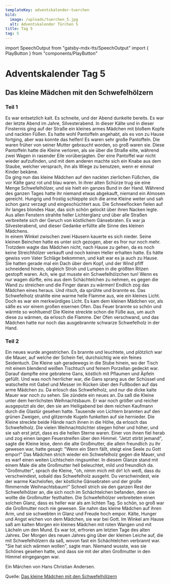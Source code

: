 ```yaml
---
templateKey: adventskalender-tuerchen
bild:
  image: /uploads/tuerchen_5.jpg
  alt: Adventskalender Türchen 5
title: Tag 5
tag: 5
---
```


import SpeechOutput from "gatsby-mdx-tts/SpeechOutput"
import { PlayButton } from "components/PlayButton"

<SpeechOutput id="adventskalender-tag-5-teil-1" customPlayButton={PlayButton}>

# Adventskalender Tag 5

## Das kleine Mädchen mit den Schwefelhölzern

### Teil 1

Es war entsetzlich kalt. Es schneite, und der Abend dunkelte bereits. Es war der letzte Abend im Jahre, Silvesterabend. In dieser Kälte und in dieser Finsternis ging auf der Straße ein kleines armes Mädchen mit bloßem Kopfe und nackten Füßen. Es hatte wohl Pantoffeln angehabt, als es von zu Hause fortging, aber was konnte das helfen! Es waren sehr große Pantoffeln. Die waren früher von seiner Mutter gebraucht worden, so groß waren sie. Diese Pantoffeln hatte die Kleine verloren, als sie über die Straße eilte, während zwei Wagen in rasender Eile vorüberjagten. Der eine Pantoffel war nicht wieder aufzufinden, und mit dem anderen machte sich ein Knabe aus dem Staube, welcher versprach, ihn als Wiege zu benutzen, wenn er einmal Kinder bekäme.  
Da ging nun das kleine Mädchen auf den nackten zierlichen Füßchen, die vor Kälte ganz rot und blau waren. In ihrer alten Schürze trug sie eine Menge Schwefelhölzer, und sie hielt ein ganzes Bund in der Hand. Während des ganzen Tages hatte ihr niemand etwas abgekauft, niemand ein Almosen gereicht. Hungrig und frostig schleppte sich die arme Kleine weiter und sah schon ganz verzagt und eingeschüchtert aus. Die Schneeflocken fielen auf ihr langes blondes Haar, das sich schön gelockt über ihren Nacken legte.  
Aus allen Fenstern strahlte heller Lichterglanz und über alle Straßen verbreitete sich der Geruch von köstlichem Gänsebraten. Es war ja Silvesterabend, und dieser Gedanke erfüllte alle Sinne des kleinen Mädchens.  
In einem Winkel zwischen zwei Häusern kauerte es sich nieder. Seine kleinen Beinchen hatte es unter sich gezogen, aber es fror nur noch mehr. Trotzdem wagte das Mädchen nicht, nach Hause zu gehen, da es noch keine Streichhölzer verkauft und noch keinen Heller erhalten hatte. Es hätte gewiss vom Vater Schläge bekommen, und kalt war es ja auch zu Hause. Sie hatten gerade mal ein Dach über dem Kopf, und der Wind pfiff schneidend hinein, obgleich Stroh und Lumpen in die größten Ritzen gestopft waren.
Ach, wie gut musste ein Schwefelhölzchen tun! Wenn es nur wagen dürfte, eins aus dem Schächtelchen zu nehmen, es gegen die Wand zu streichen und die Finger daran zu wärmen! Endlich zog das Mädchen eines heraus. Und ritsch, da sprühte und brannte es. Das Schwefelholz strahlte eine warme helle Flamme aus, wie ein kleines Licht. Doch es war ein merkwürdiges Licht. Es kam dem kleinen Mädchen vor, als säße es vor einem großen eisernen Ofen. Das Feuer brannte so schön und wärmte so wohltuend! Die Kleine streckte schon die Füße aus, um auch diese zu wärmen, da erlosch die Flamme. Der Ofen verschwand, und das Mädchen hatte nur noch das ausgebrannte schwarze Schwefelholz in der Hand.

</SpeechOutput>

<SpeechOutput id="adventskalender-tag-5-teil-2" customPlayButton={PlayButton}>

### Teil 2

Ein neues wurde angestrichen. Es brannte und leuchtete, und plötzlich war die Mauer, auf welche der Schein fiel, durchsichtig wie ein feines Seidentuch. Die Kleine sah geradewegs in die Stube hinein, wo der Tisch mit einem blendend weißen Tischtuch und feinem Porzellan gedeckt war. Darauf dampfte eine gebratene Gans, köstlich mit Pflaumen und Äpfeln gefüllt. Und was noch herrlicher war, die Gans sprang aus der Schüssel und watschelte mit Gabel und Messer im Rücken über den Fußboden auf das arme Mädchen zu. Da erlosch das Schwefelholz, und nur die dicke kalte Mauer war noch zu sehen.
Sie zündete ein neues an. Da saß die Kleine unter dem herrlichsten Weihnachtsbaum. Er war noch größer und reicher ausgeputzt als der, den sie am Heiligabend bei dem reichen Kaufmann durch die Glastür gesehen hatte. Tausende von Lichtern brannten auf den grünen Zweigen, und glitzernde Kugeln funkelten auf sie hernieder. Die Kleine streckte beide Hände nach ihnen in die Höhe, da erlosch das Schwefelholz. Die vielen Weihnachtslichter stiegen höher und höher, und sie sah erst jetzt, dass es die hellen Sterne waren. Einer von ihnen fiel herab und zog einen langen Feuerstreifen über den Himmel.
"Jetzt stirbt jemand", sagte die Kleine leise, denn die alte Großmutter, die allein freundlich zu ihr gewesen war, hatte gesagt: "Wenn ein Stern fällt, steigt eine Seele zu Gott empor!"
Das Mädchen strich wieder ein Schwefelholz gegen die Mauer, und es warf einen weiten Lichtschein ringsumher. In diesem Glanze stand mit einem Male die alte Großmutter hell beleuchtet, mild und freundlich da.
"Großmutter", sprach die Kleine, "oh, nimm mich mit dir! Ich weiß, dass du verschwindest, sobald das Schwefelholz ausgeht. Du verschwindest, wie der warme Kachelofen, der köstliche Gänsebraten und der große flimmernde Weihnachtsbaum!" Schnell strich sie den ganzen Rest der Schwefelhölzer an, die sich noch im Schächtelchen befanden, denn sie wollte die Großmutter festhalten. Die Schwefelhölzer verbreiteten einen solchen Glanz, dass es heller war als am lichten Tag. So schön, so groß war die Großmutter noch nie gewesen. Sie nahm das kleine Mädchen auf ihren Arm, und sie schwebten in Glanz und Freude hoch empor. Kälte, Hunger und Angst wichen von dem Mädchen, sie war bei Gott.
Im Winkel am Hause saß am kalten Morgen ein kleines Mädchen mit roten Wangen und mit Lächeln um den Mund. Es war tot, erfroren am letzten Tage des alten Jahres. Der Morgen des neuen Jahres ging über der kleinen Leiche auf, die mit Schwefelhölzern da saß, wovon fast ein Schächtelchen verbrannt war. "Sie hat sich wärmen wollen", sagte man. Niemand wusste, was sie Schönes gesehen hatte, und dass sie mit der alten Großmutter in den Himmel eingegangen war.

Ein Märchen von Hans Christian Andersen.

Quelle: [Das kleine Mädchen mit den Schwefelhölzern](http://www.labbe.de/lesekorb/index.asp?themaid=81&titelid=389)

</SpeechOutput>

